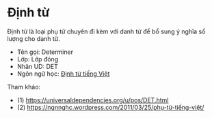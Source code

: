 # Định từ

Định từ là loại phụ từ chuyên đi kèm với danh từ để bổ sung ý nghĩa số lượng cho danh từ.

* Tên gọi: Determiner
* Lớp: Lớp đóng
* Nhãn UD: DET
* Ngôn ngữ học: [Định từ tiếng Việt](../vietnamese/hth-phu_tu_tieng_viet.md)

Tham khảo: 

* (1) https://universaldependencies.org/u/pos/DET.html
* (2) https://ngnnghc.wordpress.com/2011/03/25/phụ-từ-tiếng-việt/